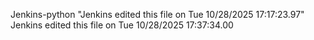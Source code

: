 Jenkins-python
"Jenkins edited this file on Tue 10/28/2025 17:17:23.97" 
Jenkins edited this file on Tue 10/28/2025 17:37:34.00 
